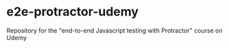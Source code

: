 # e2e-protractor-udemy
Repository for the "end-to-end Javascript testing with Protractor" course on Udemy
